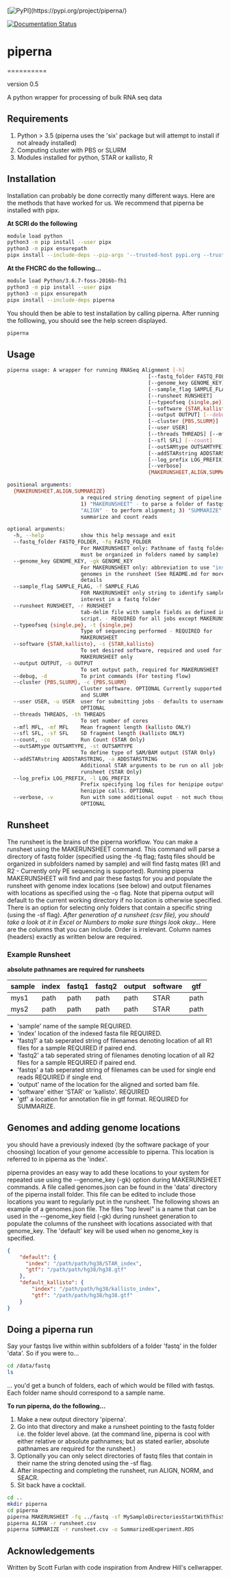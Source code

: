 [![PyPI](https://img.shields.io/pypi/v/simplesam.svg?)](https://pypi.org/project/piperna/)
<!-- [![Build Status](https://travis-ci.org/mdshw5/simplesam.svg?branch=master)](https://travis-ci.org/mdshw5/simplesam) -->
[![Documentation Status](https://readthedocs.org/projects/piperna/badge/?version=latest)](https://piperna.readthedocs.io/en/latest/?badge=latest)

# piperna
==========

version 0.5

A python wrapper for processing of bulk RNA seq data

## Requirements

1. Python > 3.5 (piperna uses the 'six' package but will attempt to install if not already installed)
2. Computing cluster with PBS or SLURM
3. Modules installed for python, STAR or kallisto, R

## Installation

Installation can probably be done correctly many different ways.  Here are the methods that have worked for us.  We recommend that piperna be installed with pipx.

**At SCRI do the following**
```bash
module load python
python3 -m pip install --user pipx
python3 -m pipx ensurepath
pipx install --include-deps --pip-args '--trusted-host pypi.org --trusted-host files.pythonhosted.org' piperna
```


**At the FHCRC do the following...**
```bash
module load Python/3.6.7-foss-2016b-fh1
python3 -m pip install --user pipx
python3 -m pipx ensurepath
pipx install --include-deps piperna
```

You should then be able to test installation by calling piperna.  After running the folllowing, you should see the help screen displayed.

```bash
piperna
```



## Usage

```bash
piperna usage: A wrapper for running RNASeq Alignment [-h]
                                              [--fastq_folder FASTQ_FOLDER]
                                              [--genome_key GENOME_KEY]
                                              [--sample_flag SAMPLE_FLAG]
                                              [--runsheet RUNSHEET]
                                              [--typeofseq {single,pe}]
                                              [--software {STAR,kallisto}]
                                              [--output OUTPUT] [--debug]
                                              [--cluster {PBS,SLURM}]
                                              [--user USER]
                                              [--threads THREADS] [--mfl MFL]
                                              [--sfl SFL] [--count]
                                              [--outSAMtype OUTSAMTYPE]
                                              [--addSTARstring ADDSTARSTRING]
                                              [--log_prefix LOG_PREFIX]
                                              [--verbose]
                                              {MAKERUNSHEET,ALIGN,SUMMARIZE}

positional arguments:
  {MAKERUNSHEET,ALIGN,SUMMARIZE}
                        a required string denoting segment of pipeline to run.
                        1) "MAKERUNSHEET" - to parse a folder of fastqs; 2)
                        "ALIGN" - to perform alignment; 3) "SUMMARIZE" - to
                        summarize and count reads

optional arguments:
  -h, --help            show this help message and exit
  --fastq_folder FASTQ_FOLDER, -fq FASTQ_FOLDER
                        For MAKERUNSHEET only: Pathname of fastq folder (files
                        must be organized in folders named by sample)
  --genome_key GENOME_KEY, -gk GENOME_KEY
                        For MAKERUNSHEET only: abbreviation to use "installed"
                        genomes in the runsheet (See README.md for more
                        details
  --sample_flag SAMPLE_FLAG, -f SAMPLE_FLAG
                        FOR MAKERUNSHEET only string to identify samples of
                        interest in a fastq folder
  --runsheet RUNSHEET, -r RUNSHEET
                        tab-delim file with sample fields as defined in the
                        script. - REQUIRED for all jobs except MAKERUNSHEET
  --typeofseq {single,pe}, -t {single,pe}
                        Type of sequencing performed - REQUIRED for
                        MAKERUNSHEET
  --software {STAR,kallisto}, -s {STAR,kallisto}
                        To set desired software, required and used for
                        MAKERUNSHEET only
  --output OUTPUT, -o OUTPUT
                        To set output path, required for MAKERUNSHEET
  --debug, -d           To print commands (For testing flow)
  --cluster {PBS,SLURM}, -c {PBS,SLURM}
                        Cluster software. OPTIONAL Currently supported: PBS
                        and SLURM
  --user USER, -u USER  user for submitting jobs - defaults to username.
                        OPTIONAL
  --threads THREADS, -th THREADS
                        To set number of cores
  --mfl MFL, -mf MFL    Mean fragment length (kallisto ONLY)
  --sfl SFL, -sf SFL    SD fragment length (kallisto ONLY)
  --count, -co          Run Count (STAR Only)
  --outSAMtype OUTSAMTYPE, -st OUTSAMTYPE
                        To define type of SAM/BAM output (STAR Only)
  --addSTARstring ADDSTARSTRING, -a ADDSTARSTRING
                        Additional STAR arguments to be run on all jobs in
                        runsheet (STAR Only)
  --log_prefix LOG_PREFIX, -l LOG_PREFIX
                        Prefix specifying log files for henipipe output from
                        henipipe calls. OPTIONAL
  --verbose, -v         Run with some additional ouput - not much though...
                        OPTIONAL
```


## Runsheet

The runsheet is the brains of the piperna workflow.  You can make a runsheet using the MAKERUNSHEET command.  This command will parse a directory of fastq folder (specified using the -fq flag; fastq files should be organized in subfolders named by sample) and will find fastq mates (R1 and R2 - Currently only PE sequencing is supported).  Running piperna MAKERUNSHEET will find and pair these fastqs for you and populate the runsheet with genome index locations (see below) and output filenames with locations as specified using the -o flag.  Note that piperna output will default to the current working directory if no location is otherwise specified.  There is an option for selecting only folders that contain a specific string (using the -sf flag).  *After generation of a runsheet (csv file), you should take a look at it in Excel or Numbers to make sure things look okay...*  Here are the columns that you can include.  Order is irrelevant.  Column names (headers) exactly as written below are required.

### Example Runsheet 

**absolute pathnames are required for runsheets**

| sample | index | fastq1 | fastq2 | output |  software  |     gtf    |
|--------|-------|--------|--------|--------|------------|------------|
|  mys1  |  path |  path  |  path  |  path  |   STAR     |    path    |
|  mys2  |  path |  path  |  path  |  path  |   STAR     |    path    |


* 'sample' name of the sample REQUIRED.  
* 'index' location of the indexed fasta file REQUIRED.  
* 'fastq1' a tab seperated string of filenames denoting location of all R1 files for a sample REQUIRED if paired end.  
* 'fastq2' a tab seperated string of filenames denoting location of all R2 files for a sample REQUIRED if paired end.  
* 'fastqs' a tab seperated string of filenames can be used for single end reads REQUIRED if single end.  
* 'output' name of the location for the aligned and sorted bam file.  
* 'software' either 'STAR' or 'kallisto'.  REQUIRED
* 'gtf' a location for annotation file in gtf format.  REQUIRED for SUMMARIZE.  

## Genomes and adding genome locations

you should have a previously indexed (by the software package of your choosing) location of your genome accessible to piperna.  This location is referred to in piperna as the 'index'.

piperna provides an easy way to add these locations to your system for repeated use using the --genome_key (-gk) option during MAKERUNSHEET commands.  A file called genomes.json can be found in the 'data' directory of the piperna install folder.  This file can be edited to include those locations you want to regularly put in the runsheet.  The following shows an example of a genomes.json file.  The files "top level" is a name that can be used in the --genome_key field (-gk) during runsheet generation to populate the columns of the runsheet with locations associated with that genome_key.  The 'default' key will be used when no genome_key is specified.

```json
{
    "default": {
      "index": "/path/path/hg38/STAR_index",
      "gtf": "/path/path/hg38/hg38.gtf"
    },
    "default_kallisto": {
        "index": "/path/path/hg38/kallisto_index",
        "gtf": "/path/path/hg38/hg38.gtf"
    }
}
```

## Doing a piperna run

Say your fastqs live within within subfolders of a folder 'fastq' in the folder 'data'.  So if you were to...
```bash
cd /data/fastq
ls
```
... you'd get a bunch of folders, each of which would be filled with fastqs.  Each folder name should correspond to a sample name.


**To run piperna, do the following...**
1. Make a new output directory 'piperna'.
2. Go into that directory and make a runsheet pointing to the fastq folder i.e. the folder level above.  (at the command line, piperna is cool with either relative or absolute pathnames; but as stated earlier, absolute pathnames are required for the runsheet.)
3.  Optionally you can only select directories of fastq files that contain in their name the string denoted using the -sf flag.
4. After inspecting and completing the runsheet, run ALIGN, NORM, and SEACR.  
5. Sit back have a cocktail.

```bash
cd ..
mkdir piperna
cd piperna
piperna MAKERUNSHEET -fq ../fastq -sf MySampleDirectoriesStartWithThisString -o .
piperna ALIGN -r runsheet.csv
piperna SUMMARIZE -r runsheet.csv -o SummarizedExperiment.RDS
```


## Acknowledgements

Written by Scott Furlan with code inspiration from Andrew Hill's cellwrapper.